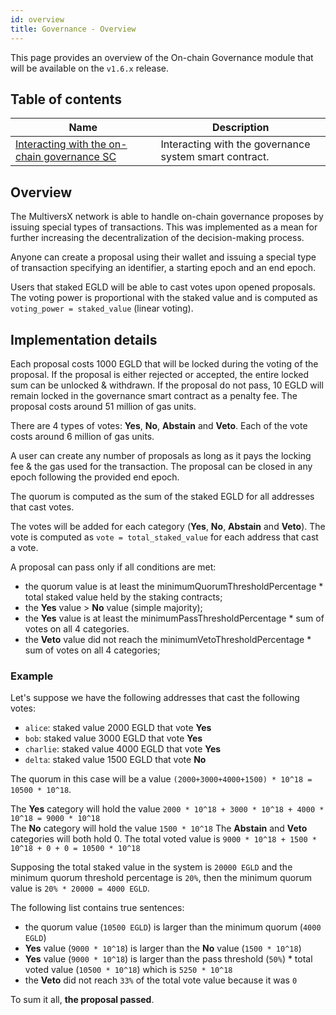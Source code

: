 ```yaml
---
id: overview
title: Governance - Overview
---
```


[comment]: # (mx-abstract)

This page provides an overview of the On-chain Governance module that will be available on the `v1.6.x` release.

## Table of contents

[comment]: # (mx-context-auto)

| Name                                                                              | Description                                                              |
|-----------------------------------------------------------------------------------|--------------------------------------------------------------------------|
| [Interacting with the on-chain governance SC](/governance/governance-interaction) | Interacting with the governance system smart contract.                   |

[comment]: # (mx-context-auto)

## Overview

The MultiversX network is able to handle on-chain governance proposes by issuing special types of transactions. This was implemented as a mean for further increasing the decentralization of the decision-making process.

Anyone can create a proposal using their wallet and issuing a special type of transaction specifying an identifier, a starting epoch and an end epoch.

Users that staked EGLD will be able to cast votes upon opened proposals. The voting power is proportional with the staked value and is computed as `voting_power = staked_value` (linear voting).

[comment]: # (mx-context-auto)

## Implementation details

Each proposal costs 1000 EGLD that will be locked during the voting of the proposal. If the proposal is either rejected or accepted, the entire locked sum can be unlocked & withdrawn. If the proposal do not pass, 10 EGLD will remain locked in the governance smart contract as a penalty fee. The proposal costs around 51 million of gas units.

There are 4 types of votes: **Yes**, **No**, **Abstain** and **Veto**. Each of the vote costs around 6 million of gas units.

A user can create any number of proposals as long as it pays the locking fee & the gas used for the transaction. The proposal can be closed in any epoch following the provided end epoch.

The quorum is computed as the sum of the staked EGLD for all addresses that cast votes.

The votes will be added for each category (**Yes**, **No**, **Abstain** and **Veto**). The vote is computed as `vote = total_staked_value` for each address that cast a vote.

A proposal can pass only if all conditions are met:
- the quorum value is at least the minimumQuorumThresholdPercentage * total staked value held by the staking contracts;
- the **Yes** value > **No** value (simple majority);
- the **Yes** value is at least the minimumPassThresholdPercentage * sum of votes on all 4 categories.
- the **Veto** value did not reach the minimumVetoThresholdPercentage * sum of votes on all 4 categories;

### Example
Let's suppose we have the following addresses that cast the following votes:
- `alice`: staked value 2000 EGLD that vote **Yes**
- `bob`: staked value 3000 EGLD that vote **Yes**
- `charlie`: staked value 4000 EGLD that vote **Yes**
- `delta`: staked value 1500 EGLD that vote **No**

The quorum in this case will be a value `(2000+3000+4000+1500) * 10^18 = 10500 * 10^18`.

The **Yes** category will hold the value `2000 * 10^18 + 3000 * 10^18 + 4000 * 10^18 = 9000 * 10^18`  
The **No** category will hold the value `1500 * 10^18`
The **Abstain** and **Veto** categories will both hold 0.
The total voted value is `9000 * 10^18 + 1500 * 10^18 + 0 + 0 = 10500 * 10^18`

Supposing the total staked value in the system is `20000 EGLD` and the minimum quorum threshold percentage is `20%`, then the minimum quorum value is `20% * 20000 = 4000 EGLD`. 

The following list contains true sentences:
- the quorum value (`10500 EGLD`) is larger than the minimum quorum (`4000 EGLD`)
- **Yes** value (`9000 * 10^18`) is larger than the **No** value (`1500 * 10^18`)
- **Yes** value (`9000 * 10^18`) is larger than the pass threshold (`50%`) \* total voted value (`10500 * 10^18`) which is `5250 * 10^18` 
- the **Veto** did not reach `33%` of the total vote value because it was `0`

To sum it all, **the proposal passed**.